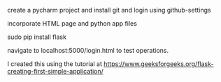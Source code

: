 create a pycharm project and install git and login using github-settings
 
 incorporate HTML page and python app files
 
 sudo pip install flask
 
 navigate to localhost:5000/login.html to test operations.

 I created this using the tutorial at https://www.geeksforgeeks.org/flask-creating-first-simple-application/
